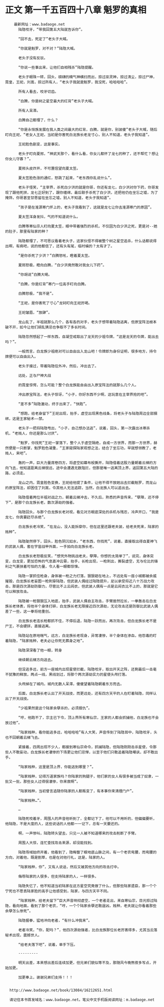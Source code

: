 # 正文 第一千五百四十八章 魁罗的真相
        最新网址：www.badaoge.net
          陆隐咬牙，“带我回第五大陆就告诉你”。
      
          “回不去，死定了”老头子大喊。
      
          “你就是魁罗，对不对？”陆隐大喊。
      
          老头子没有反驳。
      
          “你说一些事出来，让他们自相残杀”陆隐提醒。
      
          老头子眼珠一转，回头，磅礴的精气神横扫而出，掠过巫灵神，掠过清尘，掠过尸神，霓皇，王祀，刘嵩，掠过所有人，“老头子我就是魁罗，我没死，哈哈哈哈”。
      
          所有人看去，咬牙切齿。
      
          “白腾，你是树之星空最大的红背”老头子大喊。
      
          所有人呆滞。
      
          白腾自己都懵了，什么？
      
          “你是永恒族发展在我人类之间最大的红背，白腾，就是你，别装傻”老头子大喊，随后盯向王祀，“老女人王祀，当初是你害死白龙族长老龙寸心，别人不知道，老头子我知道”。
      
          王祀脸色剧变，这是事实。
      
          老头子盯向夏邢，“神武天那个，看什么看，你女儿都怀了龙七的种了，还不帮忙？想让你女儿守寡？”。
      
          夏邢头皮炸开，不可置信望向夏太笠。
      
          夏太笠脸色涨的通红，怒跳了起来，“老东西你乱说什么”。
      
          老头子怪笑，“主宰界，杀死白少洪的就是你哥，你还有龙七，白少洪对你下药，你哥发现了跟他死拼，龙七正好到了，跟你缠绵，最后联手杀死了白少洪，还把他仍在坐忘之墟，为了掩饰，你哥甚至甘愿留在坐忘之墟，别人不知道，老头子我知道”。
      
          “孩子是在淮源寒门怀上的，老头子我看到了，这就是龙七让你去淮源寒门的原因”。
      
          夏太笠浑身发抖，气的不知道说什么。
      
          白腾等寒仙宗人盯向夏太笠，眼中带着强烈的杀机，不仅因为白少洪之死，更是对--她的肚子，那里有陆家的种？
      
          陆隐都懵了，不可思议看着老头子，这家伙怪不得被整个树之星空追杀，什么话都说得出啊，有病吧，说的他都信了，还有头有尾，临时编的？太有才了。
      
          “是你杀死了少洪？”白腾怒吼，瞪着夏太笠。
      
          夏邢怒极，瞪向白腾，“白少洪竟然敢对我女儿下药”。
      
          “你胡说”白腾大喝。
      
          “白腾，你是红背”寒门一位高手盯向白腾。
      
          白腾怒极，“我不是”。
      
          “王祀，是你害死了寸心”龙轲盯向王祀厉喝。
      
          王祀皱眉，“放肆”。
      
          龙山乱了，半祖就那么几个，各有各的对手，老头子想带着陆隐逃离，但原宝阵法根本破不开，如今让他们胡乱猜忌也争取不了多长时间。
      
          陆隐忽然想起了一样东西，自凝空戒取出了龙天的少祖令牌，“这是龙天的令牌，能出去吗？”。
      
          一般而言，白龙族少祖绝对可以自由出入龙山吧！令牌即为身份证明，很多地方，持令牌便可以自由出入。
      
          老头子接过，带着陆隐往外冲，然后，冲出去了。
      
          远处，正与尸神大战
      
          的霓皇惊愕，怎么可能？整个白龙族能自由出入原宝阵法的就那么几个人。
      
          冲出原宝阵法，老头子惊讶，“小子，你好东西不少啊，这玩意在主宰界抢的吧”。
      
          “差不多”陆隐激动，终于出来了，“快跑”。
      
          “想跑，给老身留下”王祀出现，抬手，虚空出现黑色线条，将老头子与陆隐周边全部捆绑，这是王家秘术——禁。
      
          老头子一把将陆隐甩出，“小子，自己想办法逃”，说着，回头，第一次露出冰寒杀机，“老贱人，你还是那么讨厌”。
      
          “魁罗，你找死”王祀一掌落下，整个人于虚空隔绝，自成一方世界，而那一方世界，赫然便是一只断掌，魁罗脸色凝重，“王家窥探陆家观想之法，结合了坐忘功，早就想领教了，老贱人，来吧”。
      
          轰的一声，巨大力量席卷四方，将虚空如幕布般撕开，陆隐借着这股力量朝着云梯的方向飞去，他知道距离云梯很远，途中会遭遇无数阻拦，但那是唯一逃离顶上界，返回第五大陆的路，必须走。
      
          龙山之内，霓皇脸色变换，王祀给他提了条件，让他不得不放她出去拦截魁罗，而龙山的原宝阵法，却困住了刘嵩，令其他人无法追踪，当然，白龙族人可以追出去。
      
          陆隐借着两位半祖对战之力，朝着云梯冲去，不久后，熟悉的声音传来，“孽障，还不停下”，是那个白龙族长老，数次源劫的强者。
      
          陆隐回头，与那个白龙族长老对视，看见对方眼底深处的杀机与残忍，冷声开口，“我是龙七，你真要赶尽杀绝”。
      
          白龙族长老冷笑，“在龙山，没人能拆穿你，但在这里还跟老夫装，给老夫死来，陆家的贱种”。
      
          陆隐陡然停下，回头，脸色阴沉如水，“老东西，你找死”，说着，直接取出得自夏神飞的武装人偶，套在宇宙战甲外面，一手拍向白龙族长老。
      
          白龙族长老怒极反笑，“想凭外物挑战老夫，孽障，你想的太简单了”，说完，身体突变，白龙变，更加恐怖的气息直冲云霄，抬手，长枪出现，一枪刺出，撕裂虚空，无与伦比的锋利之气裹挟着可怕的力量，令人看一眼都惊悚。
      
          陆隐一掌抓住枪身，身体被一枪之力打落，狠狠砸在地上，不远处有一座小城都被余威摧毁，白龙族长老妄图一枪刺穿陆隐，但武装人偶经过陆隐提升，足以承受将近八十万战力攻击，那是四次源劫防御力，尽管比不上云闾衣，但武装人偶有一点是云闾衣比不上的，那就是它可以释放攻击。
      
          陆隐被一枪狠狠压入地底，抬手，武装人偶自主攻击，手臂居然拉长，一拳轰击在白龙族长老体表，将他半个身体打碎，白龙族长老无限接近四次源劫，无论攻击还是防御比武装人偶差了一些，这一拳将他重创。
      
          白龙族长老连长枪都抓不住，不停后退，陆隐一跃而出，再次攻击，但白龙族长老不是尸王，不会硬拼，直接逃离。
      
          陆隐站在原地喘气，远方，白龙族长老现身，异常凄惨，半个身体在渗血，他怨毒的盯着陆隐，“陆家贱种，老夫必让你死无葬身之地”。
      
          陆隐深深看了他一眼，转身
      
          继续朝云梯方向逃去。
      
          但没逃多远，前方一座城内出现星使拦截，陆隐咬牙，取出开天之阵，还剩最后一击毫不犹豫的释放，两点一线，黑线划过，将那个两次源劫实力的星使头颅打落。
      
          头颅掉在了城内，城内无数人呆滞，傻傻望着陆隐朝着东方而去。
      
          后面，白龙族长老认出了开天战技，而更远处，还有四方天平的人在盯着陆隐，同样认出了开天战技。
      
          “少祖果然是这个陆家余孽杀的，必须报仇”。
      
          “哼，他跑不了，宗主已下令，顶上界所有寒仙宗，王家的人都会抓捕他，白龙族也不会放过他”。
      
          “陆家贱种，看你能逃多远，哈哈哈哈”有人大笑，声音传到了陆隐耳中，陆隐咬牙，头也不回朝着云梯飞去。
      
          紧接着，四周出现不少人，都接到寒仙宗命令，抓捕陆隐，但陆隐刚刚击杀星使，令那些人不敢妄动，白龙族长老凄惨的下场更让他们忌惮，以至于他们只敢追着陆隐嘲讽，却不敢出手。
      
          “陆家贱种，这里是顶上界，你能逃到哪里？”。
      
          “陆家贱种，记得万道家族吗？你陆家的狗腿子，他们家的女人有很多被当成了奴隶，一批又一批，那些女人过得很凄惨，你来救啊”。
      
          “陆家贱种，当初曾言追随你陆家的人都叛变了，有本事你来清理门户”。
      
          “陆家贱种…”。
      
          …
      
          陆隐死咬着牙，周围人的声音他听到了，全都记下了，他可以不用听的，但偏偏要听，他陆隐，不是大度的人，这些说话的人他都一一记下，总有一天要还的。
      
          啊，一声惨叫，陆隐转头望去，只见一人被不知道哪来的攻击削断了手臂。
      
          周围人大惊，连忙查找攻击来源，却没能找到。
      
          陆隐场域始终开着，他看到了，隐晦瞥了眼地底山脉之间，有一个老农弯腰，而弯腰的方向，对着他，既是割草，也是在对他行礼，这是，陆家的人。
      
          “陆家贱种，你”，又有人说话，然后又被其他方向的攻击打中。
      
          侮辱陆家的人很多，但支持陆家的人，一样很多。
      
          陆隐失忆了，他不知道当初陆家在这方星空究竟做了什么，但那些陆家遗臣，那一个个宁死也不愿丢陆家脸的高手让他感受到，陆家，与四方天平不同。
      
          “陆家贱种，给老夫留下”巨大声音响彻虚空，一个老者走出，来自寒仙宗，目光掠过陆隐，看向地面，看到了那个老农，“哼，一个个陆家余孽还敢逞凶，贱种，老夫就让你看着那些余孽怎么惨死”。
      
          陆隐握拳，猛地冲向老者，“有什么冲我来”。
      
          老者冷笑，“你，配吗？”，他四次源劫强者，比白龙族那位长老厉害得多，尤其当云落秘术出现，震撼世人。
      
          “给老夫落下吧”，说着，单手下压。
      
          ---------
      
          明天出差，本来想出差后连续加更，但兄弟们貌似等不及，那随风今晚熬夜多写点，开始加更。
      
          加更奉上，谢谢兄弟们支持！！！
      
      
      http://www.badaoge.net/book/13084/16212651.html
      
      请记住本书首发域名：www.badaoge.net。笔尖中文手机版阅读网址：m.badaoge.net